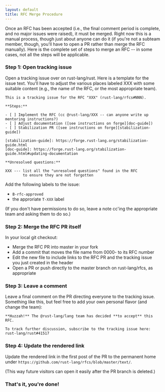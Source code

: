 ```yaml
---
layout: default
title: RFC Merge Procedure
---
```


Once an RFC has been accepted (i.e., the final comment period is
complete, and no major issues were raised), it must be merged. Right now this is a manual process,
though just about anyone can do it (if you're not a subteam member,
though, you'll have to open a PR rather than merge the RFC
manually). Here is the complete set of steps to merge an RFC -- in
some cases, not all the steps will be applicable.

### Step 1: Open tracking issue

Open a tracking issue over on rust-lang/rust. Here is a
template for the issue text. You'll have to adjust the various places
labeled XXX with some suitable content (e.g., the name of the RFC, or
the most appropriate team).

```
This is a tracking issue for the RFC "XXX" (rust-lang/rfcs#NNN).

**Steps:**

- [ ] Implement the RFC (cc @rust-lang/XXX -- can anyone write up mentoring instructions?)
- [ ] Adjust documentation ([see instructions on forge][doc-guide])
- [ ] Stabilization PR ([see instructions on forge][stabilization-guide])

[stabilization-guide]: https://forge.rust-lang.org/stabilization-guide.html
[doc-guide]: https://forge.rust-lang.org/stabilization-guide.html#updating-documentation

**Unresolved questions:**

XXX --- list all the "unresolved questions" found in the RFC
        to ensure they are not forgotten
```   

Add the following labels to the issue:

- `B-rfc-approved`
- the approriate `T-XXX` label

(If you don't have permissions to do so, leave a note cc'ing the
appropriate team and asking them to do so.)

### Step 2: Merge the RFC PR itself

In your local git checkout:

- Merge the RFC PR into master in your fork
- Add a commit that moves the file name from 0000- to its RFC number
- Edit the new file to include links to the RFC PR and the tracking issue you just created
  in the header
- Open a PR or push directly to the master branch on rust-lang/rfcs, as appropriate
 
### Step 3: Leave a comment

Leave a final comment on the PR directing everyone to the tracking
issue. Something like this, but feel free to add your own personal
flavor (and change the team):

```
**Huzzah!** The @rust-lang/lang team has decided **to accept** this RFC. 

To track further discussion, subscribe to the tracking issue here: rust-lang/rust#41517
```

### Step 4: Update the rendered link

Update the rendered link in the first post of the PR to the permanent home under
`https://github.com/rust-lang/rfcs/blob/master/text/`.

(This way future visitors can open it easily after the PR branch is deleted.)

### That's it, you're done!

